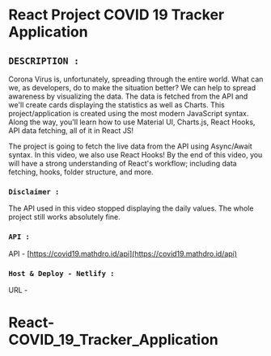 # React Project COVID 19 Tracker Application

## `DESCRIPTION : `

Corona Virus is, unfortunately, spreading through the entire world. What can we, as developers, do to make the situation better? We can help to spread awareness by visualizing the data. The data is fetched from the API and we'll create cards displaying the statistics as well as Charts. This project/application is created using the most modern JavaScript syntax. Along the way, you'll learn how to use Material UI, Charts.js, React Hooks, API data fetching, all of it in React JS!

The project is going to fetch the live data from the API using Async/Await syntax. In this video, we also use React Hooks! By the end of this video, you will have a strong understanding of React's workflow; including data fetching, hooks, folder structure, and more.

### `Disclaimer : `

The API used in this video stopped displaying the daily values. The whole project still works absolutely fine.

### `API : `

API - [https://covid19.mathdro.id/api](https://covid19.mathdro.id/api)

### `Host & Deploy - Netlify : `

URL - []()

# React-COVID_19_Tracker_Application
